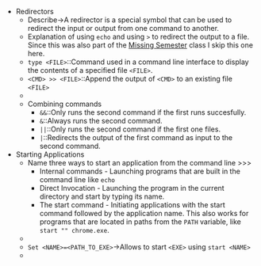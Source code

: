 - Redirectors
    - Describe→A redirector is a special symbol that can be used to redirect the input or output from one command to another.
    - Explanation of using `echo` and using `>` to redirect the output to a file. Since this was also part of the [Missing Semester]() class I skip this one here.  
    - `type <FILE>`::Command used in a command line interface to display the contents of a specified file `<FILE>`.
    - `<CMD> >> <FILE>`::Append the output of `<CMD>` to an existing file `<FILE>` 
    - 
    - Combining commands
        - `&&`::Only runs the second command if the first runs succesfully. 
        - `&`::Always runs the second command.
        - `||`::Only runs the second command if the first one files.
        - `|`::Redirects the output of the first command as input to the second command. 
- Starting Applications
    - Name three ways to start an application from the command line >>>
        - Internal commands - Launching programs that are built in the command line like `echo` 
        - Direct Invocation - Launching the program in the current directory and start by typing its name.
        - The start command - Initiating applications with the start command followed by the application name. This also works for programs that are located in paths from the `PATH` variable, like `start "" chrome.exe`. 
    - 
    - `Set <NAME>=<PATH_TO_EXE>`→Allows to start `<EXE>` using `start <NAME>` 
    - 

